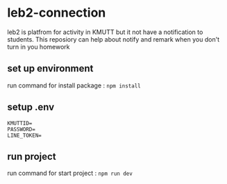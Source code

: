 # leb2-connection
  leb2 is platfrom for activity in KMUTT but it not have a notification to students. This reposiory can help about notify and remark when you don't turn in you homework
  
## set up environment 

run command for install package : ``` npm install ```

## setup .env
```
KMUTTID=
PASSWORD=
LINE_TOKEN=
```

## run project

run command for start project : ```npm run dev```
